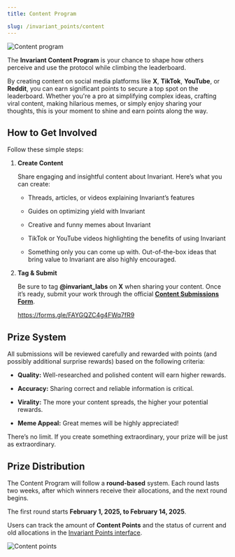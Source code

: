```yaml
---
title: Content Program

slug: /invariant_points/content
---
```


![Content program](/img/docs/app/invariant_points/content_program.png)

The **Invariant Content Program** is your chance to shape how others perceive and use the protocol while climbing the leaderboard.

By creating content on social media platforms like **X**, **TikTok**, **YouTube**, or **Reddit**, you can earn significant points to secure a top spot on the leaderboard. Whether you're a pro at simplifying complex ideas, crafting viral content, making hilarious memes, or simply enjoy sharing your thoughts, this is your moment to shine and earn points along the way.

## How to Get Involved

Follow these simple steps:

1.  **Create Content**

    Share engaging and insightful content about Invariant. Here’s what you can create:

    - Threads, articles, or videos explaining Invariant’s features

    - Guides on optimizing yield with Invariant

    - Creative and funny memes about Invariant

    - TikTok or YouTube videos highlighting the benefits of using Invariant

    - Something only you can come up with. Out-of-the-box ideas that bring value to Invariant are also highly encouraged.

2.  **Tag & Submit**

    Be sure to tag **@invariant_labs** on **X** when sharing your content. Once it’s ready, submit your work through the official **[Content Submissions Form](https://forms.gle/FAYGQZC4g4FWq7fR9)**.

    https://forms.gle/FAYGQZC4g4FWq7fR9

## Prize System

All submissions will be reviewed carefully and rewarded with points (and possibly additional surprise rewards) based on the following criteria:

- **Quality:** Well-researched and polished content will earn higher rewards.

- **Accuracy:** Sharing correct and reliable information is critical.

- **Virality:** The more your content spreads, the higher your potential rewards.
- **Meme Appeal:** Great memes will be highly appreciated!

There’s no limit. If you create something extraordinary, your prize will be just as extraordinary.

## Prize Distribution

The Content Program will follow a **round-based** system. Each round lasts two weeks, after which winners receive their allocations, and the next round begins.

The first round starts **February 1, 2025, to February 14, 2025**.

Users can track the amount of **Content Points** and the status of current and old allocations in the [Invariant Points interface](https://eclipse.invariant.app/points).

![Content points](/img/docs/app/invariant_points/content_points.png)


